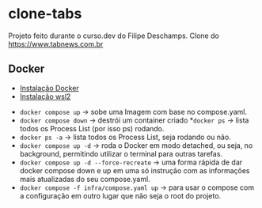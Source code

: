 # clone-tabs

Projeto feito durante o curso.dev do Filipe Deschamps. Clone do https://www.tabnews.com.br

## Docker

- [Instalação Docker](https://balta.io/blog/docker-instalacao-configuracao-e-primeiros-passos)
- [Instalação wsl2](https://www.youtube.com/watch?v=k9MF9rMJnTE)

* `docker compose up` → sobe uma Imagem com base no compose.yaml.
* `docker compose down` → destrói um container criado \*`docker ps` → lista todos os Process List (por isso ps) rodando.
* `docker ps -a` → lista todos os Process List, seja rodando ou não.
* `docker compose up -d` → roda o Docker em modo detached, ou seja, no background, permitindo utilizar o terminal para outras tarefas.
* `docker compose up -d --force-recreate` → uma forma rápida de dar docker compose down e up em uma só instrução com as informações mais atualizadas do seu compose.yaml.
* `docker compose -f infra/compose.yaml up` → para usar o compose com a configuração em outro lugar que não seja o root do projeto.
